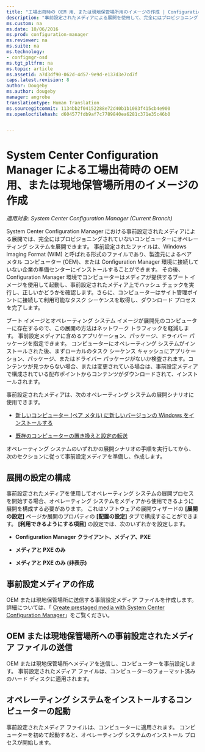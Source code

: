 ```yaml
---
title: "工場出荷時の OEM 用、または現地保管場所用のイメージの作成 | Configuration Manager"
description: "事前設定されたメディアによる展開を使用して、完全にはプロビジョニングされていないコンピューターにオペレーティング システムを展開する際のネットワーク トラフィックを軽減します。"
ms.custom: na
ms.date: 10/06/2016
ms.prod: configuration-manager
ms.reviewer: na
ms.suite: na
ms.technology:
- configmgr-osd
ms.tgt_pltfrm: na
ms.topic: article
ms.assetid: a7d3df90-062d-4d57-9e9d-e137d3e7cd7f
caps.latest.revision: 8
author: Dougeby
ms.author: dougeby
manager: angrobe
translationtype: Human Translation
ms.sourcegitcommit: 1134bb2f04152288e72d40b1b1083f415cb4e900
ms.openlocfilehash: d604577fdb9af7c7789840ea6281c371e35c46b0


---
```

# <a name="create-an-image-for-an-oem-in-factory-or-a-local-depot-with-system-center-configuration-manager"></a>System Center Configuration Manager による工場出荷時の OEM 用、または現地保管場所用のイメージの作成

*適用対象: System Center Configuration Manager (Current Branch)*

System Center Configuration Manager における事前設定されたメディアによる展開では、完全にはプロビジョニングされていないコンピューターにオペレーティング システムを展開できます。 事前設定されたファイルは、Windows Imaging Format (WIM) と呼ばれる形式のファイルであり、製造元によるベア メタル コンピューター (OEM)、または Configuration Manager 環境に接続していない企業の準備センターにインストールすることができます。 その後、Configuration Manager 環境でコンピューターはメディアが提供するブート イメージを使用して起動し、事前設定されたメディア上でハッシュ チェックを実行し、正しいかどうかを確認します。さらに、コンピューターはサイト管理ポイントに接続して利用可能なタスク シーケンスを取得し、ダウンロード プロセスを完了します。


ブート イメージとオペレーティング システム イメージが展開先のコンピューターに存在するので、この展開の方法はネットワーク トラフィックを軽減します。 事前設定メディアに含めるアプリケーション、パッケージ、ドライバー パッケージを指定できます。 コンピューターにオペレーティング システムがインストールされた後、まずローカルのタスク シーケンス キャッシュにアプリケーション、パッケージ、またはドライバー パッケージがないか検査されます。コンテンツが見つからない場合、または変更されている場合は、事前設定メディアで構成されている配布ポイントからコンテンツがダウンロードされて、インストールされます。  

 事前設定されたメディアは、次のオペレーティング システムの展開シナリオに使用できます。  

-   [新しいコンピューター (ベア メタル) に新しいバージョンの Windows をインストールする](install-new-windows-version-new-computer-bare-metal.md)  

-   [既存のコンピューターの置き換えと設定の転送](replace-an-existing-computer-and-transfer-settings.md)  

 オペレーティング システムのいずれかの展開シナリオの手順を実行してから、次のセクションに従って事前設定メディアを準備し、作成します。  

## <a name="configure-deployment-settings"></a>展開の設定の構成  
 事前設定されたメディアを使用してオペレーティング システムの展開プロセスを開始する場合、オペレーティング システムをメディアから使用できるように展開を構成する必要があります。 これはソフトウェアの展開ウィザードの **[展開の設定]** ページか展開のプロパティの **[配置の設定]** タブで構成することができます。  **[利用できるようにする項目]** の設定では、次のいずれかを設定します。  

-   **Configuration Manager クライアント、メディア、PXE**  

-   **メディアと PXE のみ**  

-   **メディアと PXE のみ (非表示)**  

## <a name="create-the-prestaged-media"></a>事前設定メディアの作成  
 OEM または現地保管場所に送信する事前設定メディア ファイルを作成します。 詳細については、「 [Create prestaged media with System Center Configuration Manager](create-prestaged-media.md)」をご覧ください。  

## <a name="send-the-prestaged-media-file-to-the-oem-or-local-depot"></a>OEM または現地保管場所への事前設定されたメディア ファイルの送信  
 OEM または現地保管場所へメディアを送信し、コンピューターを事前設定します。 事前設定されたメディア ファイルは、コンピューターのフォーマット済みのハード ディスクに適用されます。  

## <a name="start-the-computer-to-install-the-operating-system"></a>オペレーティング システムをインストールするコンピューターの起動  
 事前設定されたメディア ファイルは、コンピューターに適用されます。 コンピューターを初めて起動すると、オペレーティング システムのインストール プロセスが開始します。  



<!--HONumber=Nov16_HO1-->


